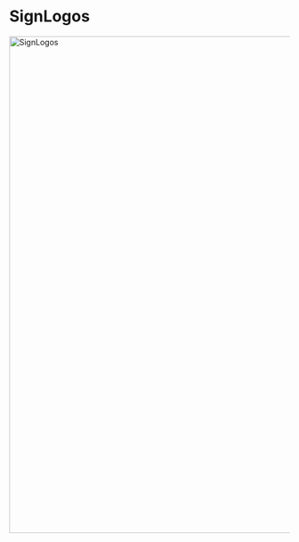 # SignLogos

<img width="893" alt="SignLogos" src="https://user-images.githubusercontent.com/110538923/194722405-2ab98c68-cc3a-46e6-ac38-e4f664f1cd0c.PNG">


